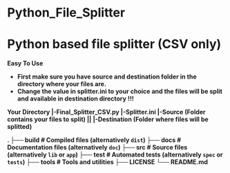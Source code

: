 # Python_File_Splitter
<h1>Python based file splitter (CSV only)</h1>

<b>Easy To Use<b>
  
  <ul>
    <li>First make sure you have source and destination folder in the directory where your files are.</li>
    <li>Change the value in splitter.ini to your choice and the files will be split and available in destination directory !!!</li>
  </ul>

Your Directory
|-Final_Splitter_CSV.py
|-Splitter.ini
|-Source (Folder contains your files to split) ||
|-Destination (Folder where files will be splitted)
  
.
├── build                   # Compiled files (alternatively `dist`)
├── docs                    # Documentation files (alternatively `doc`)
├── src                     # Source files (alternatively `lib` or `app`)
├── test                    # Automated tests (alternatively `spec` or `tests`)
├── tools                   # Tools and utilities
├── LICENSE
└── README.md
  

  
